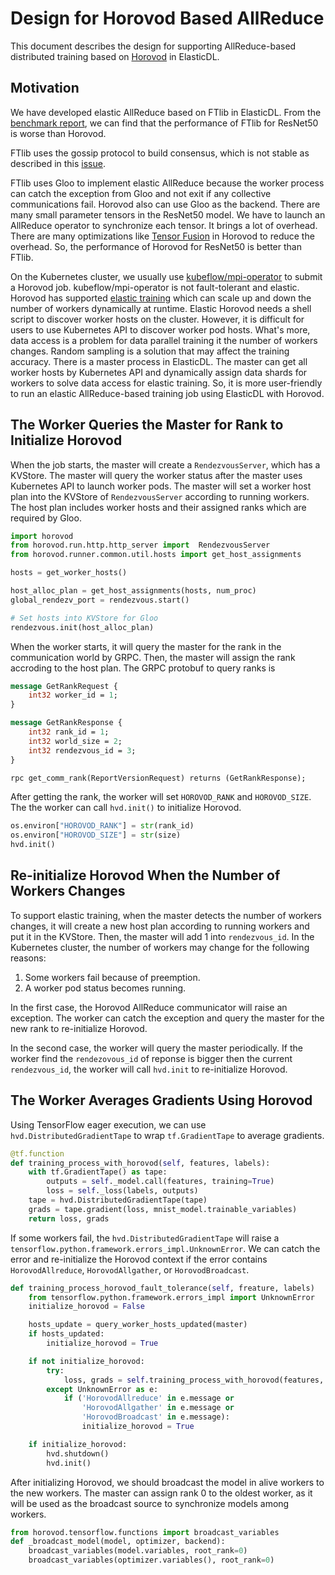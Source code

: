 # Design for Horovod Based AllReduce

This document describes the design for supporting AllReduce-based distributed
training based on [Horovod](https://github.com/horovod/horovod) in ElasticDL.

## Motivation

We have developed elastic AllReduce based on FTlib in ElasticDL.
From the [benchmark report](../benchmark/ftlib_benchmark.md), we can
find that the performance of FTlib for ResNet50 is worse than Horovod.

FTlib uses the gossip protocol to build consensus, which is not stable
as described in this [issue](https://github.com/sql-machine-learning/elasticdl/issues/2192#issuecomment-664096185).

FTlib uses Gloo to implement elastic AllReduce because the worker process
can catch the exception from Gloo and not exit if any collective communications
fail. Horovod also can use Gloo as the backend.
There are many small parameter tensors in the ResNet50 model. We have to
launch an AllReduce operator to synchronize each tensor. It brings a lot
of overhead. There are many optimizations like [Tensor Fusion](https://horovod.readthedocs.io/en/latest/tensor-fusion_include.html)
in Horovod to reduce the overhead. So, the performance of Horovod for ResNet50
is better than FTlib.

On the Kubernetes cluster, we usually use [kubeflow/mpi-operator](https://github.com/kubeflow/mpi-operator)
to submit a Horovod job. kubeflow/mpi-operator is not fault-tolerant and
elastic. Horovod has supported [elastic training](https://horovod.readthedocs.io/en/latest/elastic_include.html)
which can scale up and down the number of workers dynamically at runtime.
Elastic Horovod needs a shell script to discover worker hosts on the cluster.
However, it is difficult for users to use Kubernetes API to discover
worker pod hosts. What's more, data access is a problem for data parallel
training it the number of workers changes. Random sampling is a solution
that may affect the training accuracy. There is a master process in ElasticDL.
The master can get all worker hosts by Kubernetes API and dynamically
assign data shards for workers to solve data access for elastic training.
So, it is more user-friendly to run an elastic AllReduce-based training
job using ElasticDL with Horovod.

## The Worker Queries the Master for Rank to Initialize Horovod

When the job starts, the master will create a `RendezvousServer`,
which has a KVStore. The master will query the worker status after
the master uses Kubernetes API to launch worker pods. The master
will set a worker host plan into the KVStore of `RendezvousServer`
according to running workers. The host plan includes worker hosts
and their assigned ranks which are required by Gloo.

```python
import horovod
from horovod.run.http.http_server import  RendezvousServer
from horovod.runner.common.util.hosts import get_host_assignments

hosts = get_worker_hosts()

host_alloc_plan = get_host_assignments(hosts, num_proc)
global_rendezv_port = rendezvous.start()

# Set hosts into KVStore for Gloo
rendezvous.init(host_alloc_plan)
```

When the worker starts, it will query the master for the rank in the
communication world by GRPC. Then, the master will assign the rank
accroding to the host plan. The GRPC protobuf to query ranks is

```proto
message GetRankRequest {
    int32 worker_id = 1;
}

message GetRankResponse {
    int32 rank_id = 1;
    int32 world_size = 2;
    int32 rendezvous_id = 3;
}

rpc get_comm_rank(ReportVersionRequest) returns (GetRankResponse);
```

After getting the rank, the worker will set `HOROVOD_RANK` and
`HOROVOD_SIZE`. The the worker can call `hvd.init()` to initialize Horovod.

```python
os.environ["HOROVOD_RANK"] = str(rank_id)
os.environ["HOROVOD_SIZE"] = str(size)
hvd.init()
```

## Re-initialize Horovod When the Number of Workers Changes

To support elastic training, when the master detects
the number of workers changes, it will create a new host plan according
to running workers and put it in the KVStore. Then, the master will
add 1 into `rendezvous_id`. In the Kubernetes cluster,
the number of workers may change for the following reasons:

1. Some workers fail because of preemption.
1. A worker pod status becomes running.

In the first case, the Horovod AllReduce communicator will raise an exception.
The worker can catch the exception and query the master for the new rank
to re-initialize Horovod.

In the second case, the worker will query the master periodically. If the
worker find the `rendezovous_id` of reponse is bigger then the current
`rendezvous_id`, the worker will call `hvd.init` to re-initialize Horovod.

## The Worker Averages Gradients Using Horovod

Using TensorFlow eager execution, we can use `hvd.DistributedGradientTape`
to wrap `tf.GradientTape` to average gradients.

```python
@tf.function
def training_process_with_horovod(self, features, labels):
    with tf.GradientTape() as tape:
        outputs = self._model.call(features, training=True)
        loss = self._loss(labels, outputs)
    tape = hvd.DistributedGradientTape(tape)
    grads = tape.gradient(loss, mnist_model.trainable_variables)
    return loss, grads
```

If some workers fail, the `hvd.DistributedGradientTape` will raise
a `tensorflow.python.framework.errors_impl.UnknownError`. We can catch
the error and re-initialize the Horovod context if the error contains
`HorovodAllreduce`, `HorovodAllgather`, or `HorovodBroadcast`.

```python
def training_process_horovod_fault_tolerance(self, freature, labels)
    from tensorflow.python.framework.errors_impl import UnknownError
    initialize_horovod = False

    hosts_update = query_worker_hosts_updated(master)
    if hosts_updated:
        initialize_horovod = True

    if not initialize_horovod:
        try:
            loss, grads = self.training_process_with_horovod(features, labels)
        except UnknownError as e:
            if ('HorovodAllreduce' in e.message or
                'HorovodAllgather' in e.message or
                'HorovodBroadcast' in e.message):
                initialize_horovod = True

    if initialize_horovod:
        hvd.shutdown()
        hvd.init()
```

After initializing Horovod, we should broadcast the model in alive workers to
the new workers. The master can assign rank 0 to the oldest worker, as it will
be used as the broadcast source to synchronize models among workers.

```python
from horovod.tensorflow.functions import broadcast_variables
def _broadcast_model(model, optimizer, backend):
    broadcast_variables(model.variables, root_rank=0)
    broadcast_variables(optimizer.variables(), root_rank=0)
```
